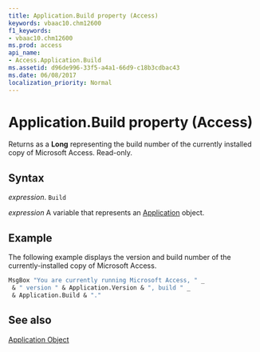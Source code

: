 ```yaml
---
title: Application.Build property (Access)
keywords: vbaac10.chm12600
f1_keywords:
- vbaac10.chm12600
ms.prod: access
api_name:
- Access.Application.Build
ms.assetid: d96de996-33f5-a4a1-66d9-c18b3cdbac43
ms.date: 06/08/2017
localization_priority: Normal
---
```



# Application.Build property (Access)

Returns as a  **Long** representing the build number of the currently installed copy of Microsoft Access. Read-only.


## Syntax

_expression_. `Build`

_expression_ A variable that represents an [Application](Access.Application.md) object.


## Example

The following example displays the version and build number of the currently-installed copy of Microsoft Access.


```vb
MsgBox "You are currently running Microsoft Access, " _ 
 & " version " & Application.Version & ", build " _ 
 & Application.Build & "."
```


## See also


[Application Object](Access.Application.md)

